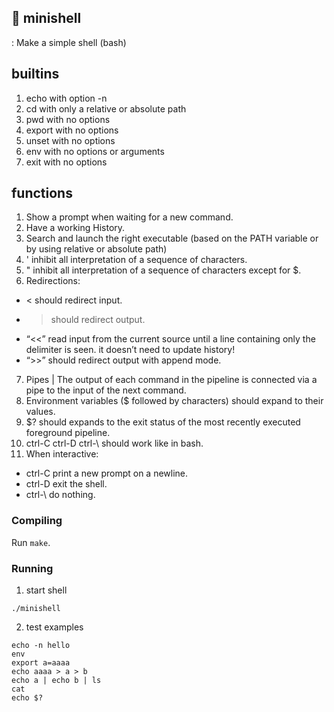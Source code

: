 ## 📌 minishell
 : Make a simple shell (bash)

## builtins
1. echo with option -n
2. cd with only a relative or absolute path
3. pwd with no options
4. export with no options
5. unset with no options
6. env with no options or arguments
7. exit with no options

## functions
1. Show a prompt when waiting for a new command.
2. Have a working History.
3. Search and launch the right executable (based on the PATH variable or by using relative or absolute path)
4. ' inhibit all interpretation of a sequence of characters.
5. " inhibit all interpretation of a sequence of characters except for $.
6. Redirections:
- < should redirect input.
- > should redirect output.
- “<<” read input from the current source until a line containing only the delimiter is seen. it doesn’t need to update history!
- “>>” should redirect output with append mode.
7. Pipes | The output of each command in the pipeline is connected via a pipe to the
input of the next command.
8. Environment variables ($ followed by characters) should expand to their values.
9. $? should expands to the exit status of the most recently executed foreground
pipeline.
10. ctrl-C ctrl-D ctrl-\ should work like in bash.
11. When interactive:
- ctrl-C print a new prompt on a newline.
- ctrl-D exit the shell.
- ctrl-\ do nothing.

### Compiling
Run `make`.

### Running
1. start shell
```
./minishell
```
2. test examples
```
echo -n hello
env
export a=aaaa
echo aaaa > a > b
echo a | echo b | ls
cat
echo $?
```
